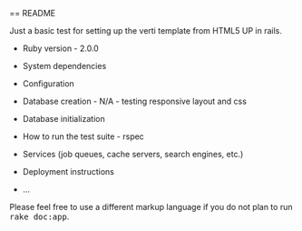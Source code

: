 == README

Just a basic test for setting up the verti template from HTML5 UP in rails. 



* Ruby version - 2.0.0

* System dependencies

* Configuration

* Database creation - N/A - testing responsive layout and css

* Database initialization

* How to run the test suite - rspec

* Services (job queues, cache servers, search engines, etc.)

* Deployment instructions

* ...


Please feel free to use a different markup language if you do not plan to run
<tt>rake doc:app</tt>.
